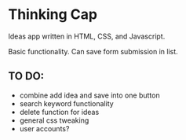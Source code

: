 # Thinking Cap

Ideas app written in HTML, CSS, and Javascript.

Basic functionality. Can save form submission in list. 

## TO DO:

- combine add idea and save into one button
- search keyword functionality
- delete function for ideas
- general css tweaking
- user accounts?
